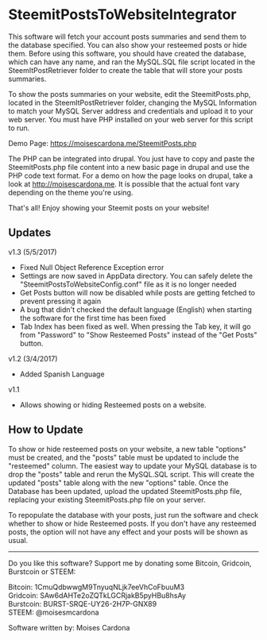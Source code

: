 # SteemitPostsToWebsiteIntegrator

This software will fetch your account posts summaries and send them to the database specified. You can also show your resteemed posts or hide them. Before using this software, you should have created the database, which can have any name, and ran the MySQL.SQL file script located in the SteemItPostRetriever folder to create the table that will store your posts summaries. 

To show the posts summaries on your website, edit the SteemitPosts.php, located in the SteemItPostRetriever folder, changing the MySQL Information to match your MySQL Server address and credentials and upload it to your web server. You must have PHP installed on your web server for this script to run.


Demo Page: https://moisescardona.me/SteemitPosts.php  

The PHP can be integrated into drupal. You just have to copy and paste the SteemitPosts.php file content into a new basic page in drupal and use the PHP code text format. For a demo on how the page looks on drupal, take a look at http://moisescardona.me. It is possible that the actual font vary depending on the theme you're using.

That's all! 
Enjoy showing your Steemit posts on your website!

## Updates
v1.3 (5/5/2017)
- Fixed Null Object Reference Exception error
- Settings are now saved in AppData directory. You can safely delete the "SteemitPostsToWebsiteConfig.conf" file as it is no longer needed
- Get Posts button will now be disabled while posts are getting fetched to prevent pressing it again
- A bug that didn't checked the default language (English) when starting the software for the first time has been fixed
- Tab Index has been fixed as well. When pressing the Tab key, it will go from "Password" to "Show Resteemed Posts" instead of the "Get Posts" button.

v1.2 (3/4/2017)  
- Added Spanish Language 

v1.1  
- Allows showing or hiding Resteemed posts on a website.

## How to Update

To show or hide resteemed posts on your website, a new table "options" must be created, and the "posts" table must be updated to include the "resteemed" column. The easiest way to update your MySQL database is to drop the "posts" table and rerun the MySQL.SQL script. This will create the updated "posts" table along with the new "options" table. Once the Database has been updated, upload the updated SteemitPosts.php file, replacing your existing SteemitPosts.php file on your server.

To repopulate the database with your posts, just run the software and check whether to show or hide Resteemed posts. If you don't have any resteemed posts, the option will not have any effect and your posts will be shown as usual.

---------------------
Do you like this software? Support me by donating some Bitcoin, Gridcoin, Burstcoin or STEEM:

Bitcoin: 1CmuQdbwwgM9TnyuqNLjk7eeVhCoFbuuM3  
Gridcoin: SAw6dAHTe2oZQTkLGCRjakB5pyHBu8hsAy  
Burstcoin: BURST-SRQE-UY26-2H7P-GNX89  
STEEM: @moisesmcardona

Software written by: Moises Cardona
